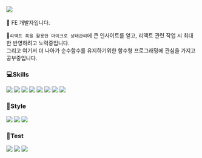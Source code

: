<div style={{display: flex; }}>
<img src="https://img.shields.io/badge/kdrlawjdgjs@gmail.com-EA4335?style=flat-square&logo=Gmail&logoColor=white"/>
</div>
<br />
👋 FE 개발자입니다.

`리액트 훅을 활용한 마이크로 상태관리`에 큰 인사이트를 얻고, 리액트 관련 작업 시 최대한 반영하려고 노력중입니다. <br />
그리고 여기서 더 나아가 순수함수를 유지하기위한 함수형 프로그래밍에 관심을 가지고 공부중입니다.



### 💻Skills

<div style={{display: flex; width: 150px; flex-wrap: wrap; }}>
<img src="https://img.shields.io/badge/JS-F7DF1E?style=flat-square&logo=javascript&logoColor=white"/>
<img src="https://img.shields.io/badge/React-61DAFB?style=flat-square&logo=React&logoColor=white" />
<img src="https://img.shields.io/badge/React Query-FF4154?style=flat-square&logo=reactquery&logoColor=white" />
<img src="https://img.shields.io/badge/React Router-CA4245?style=flat-square&logo=reactrouter&logoColor=white" />
<img src="https://img.shields.io/badge/Redux-764ABC?style=flat-square&logo=redux&logoColor=white" />
<img src="https://img.shields.io/badge/Next.js-000000?style=flat-square&logo=next.js&logoColor=white" />
<img src="https://img.shields.io/badge/Vercel-000000?style=flat-square&logo=vercel&logoColor=white" />
<img src="https://img.shields.io/badge/TypeScript-3178C6?style=flat-square&logo=typescript&logoColor=white" />
</div>

### 💅Style

<div style={{display: flex; width: 150px; flex-wrap: wrap; }}>
<img src="https://img.shields.io/badge/styled components-DB7093?style=flat-square&logo=styledcomponents&logoColor=white" />
<img src="https://img.shields.io/badge/Tailwind CSS-06B6D4?style=flat-square&logo=tailwindcss&logoColor=white" />
<img src="https://img.shields.io/badge/Sass-CC6699?style=flat-square&logo=sass&logoColor=white"/>
</div>

### 🧪Test

<div style={{display: flex; width: 150px; flex-wrap: wrap; }}>
<img src="https://img.shields.io/badge/Vitest-6E9F18?style=flat-square&logo=vitest&logoColor=white" />
<img src="https://img.shields.io/badge/Jest-C21325?style=flat-square&logo=jest&logoColor=white" />
<img src="https://img.shields.io/badge/Cypress-69D3A7?style=flat-square&logo=cypress&logoColor=white"/>
</div>
